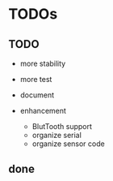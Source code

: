 # TODOs

## TODO

* more stability
* more test
* document
* enhancement

    * BlutTooth support
    * organize serial
    * organize sensor code

## done